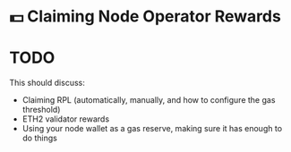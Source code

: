 # :dollar: Claiming Node Operator Rewards

# TODO

This should discuss:
- Claiming RPL (automatically, manually, and how to configure the gas threshold)
- ETH2 validator rewards
- Using your node wallet as a gas reserve, making sure it has enough to do things